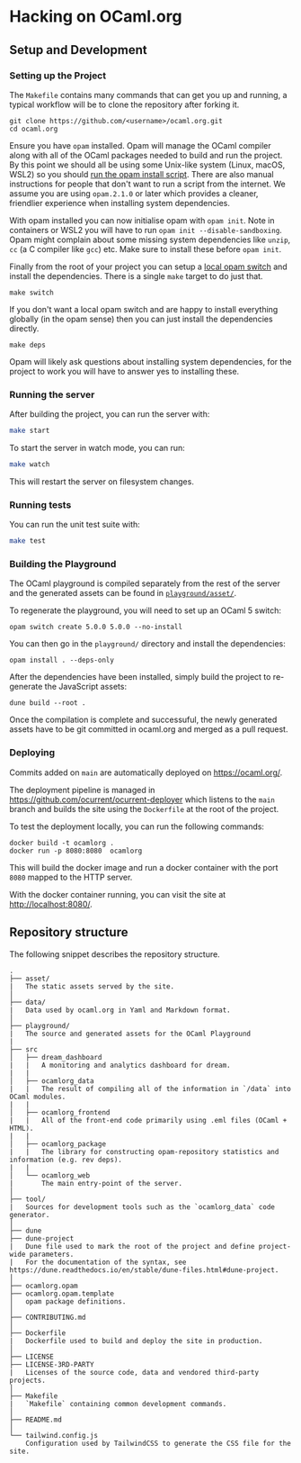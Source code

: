 # Hacking on OCaml.org

## Setup and Development

### Setting up the Project

The `Makefile` contains many commands that can get you up and running, a typical workflow will be to clone the repository after forking it.

```
git clone https://github.com/<username>/ocaml.org.git
cd ocaml.org
```

Ensure you have `opam` installed. Opam will manage the OCaml compiler along with all of the OCaml packages needed to build and run the project. By this point we should all be using some Unix-like system (Linux, macOS, WSL2) so you should [run the opam install script](https://opam.ocaml.org/doc/Install.html#Binary-distribution). There are also manual instructions for people that don't want to run a script from the internet. We assume you are using `opam.2.1.0` or later which provides a cleaner, friendlier experience when installing system dependencies.

With opam installed you can now initialise opam with `opam init`. Note in containers or WSL2 you will have to run `opam init --disable-sandboxing`. Opam might complain about some missing system dependencies like `unzip`, `cc` (a C compiler like `gcc`) etc. Make sure to install these before `opam init`.

Finally from the root of your project you can setup a [local opam switch](https://opam.ocaml.org/doc/Manual.html#Switches) and install the dependencies. There is a single `make` target to do just that.

```
make switch
```

If you don't want a local opam switch and are happy to install everything globally (in the opam sense) then you can just install the dependencies directly.

```
make deps
```

Opam will likely ask questions about installing system dependencies, for the project to work you will have to answer yes to installing these.

### Running the server

After building the project, you can run the server with:

```bash
make start
```

To start the server in watch mode, you can run:

```bash
make watch
```

This will restart the server on filesystem changes.

### Running tests

You can run the unit test suite with:

```bash
make test
```

### Building the Playground

The OCaml playground is compiled separately from the rest of the server and the generated assets can be found in
[`playground/asset/`](./playground/asset/).

To regenerate the playground, you will need to set up an OCaml 5 switch:

```
opam switch create 5.0.0 5.0.0 --no-install
```

You can then go in the `playground/` directory and install the dependencies:

```
opam install . --deps-only
```

After the dependencies have been installed, simply build the project to re-generate the JavaScript assets:

```
dune build --root .
```

Once the compilation is complete and successuful, the newly generated assets have to be git committed
in ocaml.org and merged as a pull request. 

### Deploying

Commits added on `main` are automatically deployed on <https://ocaml.org/>.

The deployment pipeline is managed in <https://github.com/ocurrent/ocurrent-deployer> which listens to the `main` branch and builds the site using the `Dockerfile` at the root of the project.

To test the deployment locally, you can run the following commands:

```
docker build -t ocamlorg .
docker run -p 8080:8080  ocamlorg
```

This will build the docker image and run a docker container with the port `8080` mapped to the HTTP server.

With the docker container running, you can visit the site at <http://localhost:8080/>.

## Repository structure

The following snippet describes the repository structure.

```text
.
├── asset/
|   The static assets served by the site.
│
├── data/
|   Data used by ocaml.org in Yaml and Markdown format.
│
├── playground/
|   The source and generated assets for the OCaml Playground
|
├── src
│   ├── dream_dashboard
|   |   A monitoring and analytics dashboard for dream.
|   |
│   ├── ocamlorg_data
|   |   The result of compiling all of the information in `/data` into OCaml modules.
|   |
│   ├── ocamlorg_frontend
|   |   All of the front-end code primarily using .eml files (OCaml + HTML).
|   |
│   ├── ocamlorg_package
|   |   The library for constructing opam-repository statistics and information (e.g. rev deps).
|   |
│   └── ocamlorg_web
|       The main entry-point of the server.
│
├── tool/
|   Sources for development tools such as the `ocamlorg_data` code generator.
│
├── dune
├── dune-project
|   Dune file used to mark the root of the project and define project-wide parameters.
|   For the documentation of the syntax, see https://dune.readthedocs.io/en/stable/dune-files.html#dune-project.
│
├── ocamlorg.opam
├── ocamlorg.opam.template
│   opam package definitions.
│
├── CONTRIBUTING.md
│
├── Dockerfile
|   Dockerfile used to build and deploy the site in production.
│
├── LICENSE
├── LICENSE-3RD-PARTY
|   Licenses of the source code, data and vendored third-party projects.
│
├── Makefile
|   `Makefile` containing common development commands.
│
├── README.md
│
└── tailwind.config.js
    Configuration used by TailwindCSS to generate the CSS file for the site.
```
